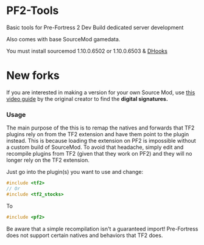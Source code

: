 # PF2-Tools
Basic tools for Pre-Fortress 2 Dev Build dedicated server development

<!--**NOTE: the signatures might not be accurate due to how much the dev build binaries change, you have been warned-->
Also comes with base SourceMod gamedata.

You must install sourcemod 1.10.0.6502 or 1.10.0.6503 & [DHooks](https://github.com/peace-maker/DHooks2/releases)

# New forks

If you are interested in making a version for your own Source Mod, use [this video guide](https://youtu.be/SD6Rn2D7IGo) by the original creator to find the **digital signatures.**

### Usage ###
The main purpose of the this is to remap the natives and forwards that TF2 plugins rely on from the TF2 extension and have them point to the plugin instead. This is because loading the extension on PF2 is impossible without a custom build of SourceMod. To avoid that headache, simply edit and recompile plugins from TF2 (given that they work on PF2) and they will no longer rely on the TF2 extension.

Just go into the plugin(s) you want to use and change:
```cpp
#include <tf2>
// Or
#include <tf2_stocks>
```
To
```cpp
#include <pf2>
```

Be aware that a simple recompilation isn't a guaranteed import! Pre-Fortress does not support certain natives and behaviors that TF2 does.
